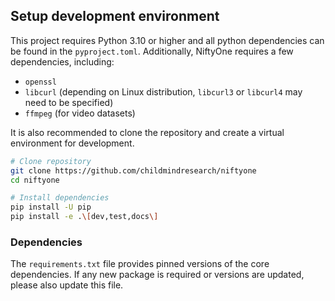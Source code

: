 ## Setup development environment

This project requires Python 3.10 or higher and all python dependencies can be
found in the `pyproject.toml`. Additionally, NiftyOne requires a few
dependencies, including:

- `openssl`
- `libcurl` (depending on Linux distribution, `libcurl3` or `libcurl4` may need to be specified)
- `ffmpeg` (for video datasets)

It is also recommended to clone the repository and create a virtual
environment for development.

```bash
# Clone repository
git clone https://github.com/childmindresearch/niftyone
cd niftyone

# Install dependencies
pip install -U pip
pip install -e .\[dev,test,docs\]
```

### Dependencies

The `requirements.txt` file provides pinned versions of the core dependencies.
If any new package is required or versions are updated, please also update
this file.
